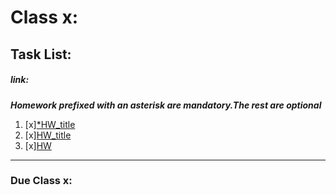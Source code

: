 # Class x: 
## Task List:
##### link: 
***Homework prefixed with an asterisk are mandatory.The rest are optional***
1. [x][*HW_title](url)
2. [x][HW_title](url)    
3. [x][HW](url)

---
### Due Class x:
